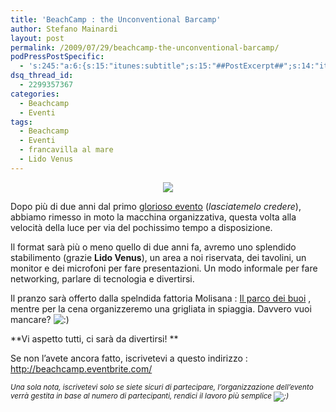 ```yaml
---
title: 'BeachCamp : the Unconventional Barcamp'
author: Stefano Mainardi
layout: post
permalink: /2009/07/29/beachcamp-the-unconventional-barcamp/
podPressPostSpecific:
  - 's:245:"a:6:{s:15:"itunes:subtitle";s:15:"##PostExcerpt##";s:14:"itunes:summary";s:15:"##PostExcerpt##";s:15:"itunes:keywords";s:17:"##WordPressCats##";s:13:"itunes:author";s:10:"##Global##";s:15:"itunes:explicit";s:2:"No";s:12:"itunes:block";s:2:"No";}";'
dsq_thread_id:
  - 2299357367
categories:
  - Beachcamp
  - Eventi
tags:
  - Beachcamp
  - Eventi
  - francavilla al mare
  - Lido Venus
---
```

<p style="text-align: center">
  <img src="http://images.eventbrite.com/logos/387338540.png" />
</p>

Dopo più di due anni dal primo [glorioso evento][1] (*lasciatemelo credere*), abbiamo rimesso in moto la macchina organizzativa, questa volta alla velocità della luce per via del pochissimo tempo a disposizione.

Il format sarà più o meno quello di due anni fa, avremo uno splendido stabilimento (grazie **Lido Venus**), un area a noi riservata, dei tavolini, un monitor e dei microfoni per fare presentazioni. Un modo informale per fare networking, parlare di tecnologia e divertirsi.

Il pranzo sarà offerto dalla spelndida fattoria Molisana : <a href="http://parcodeibuoi.com" target="_blank">Il parco dei buoi</a> , mentre per la cena organizzeremo una grigliata in spiaggia. Davvero vuoi mancare? <img src="http://www.stefanomainardi.com/wp-includes/images/smilies/icon_smile.gif" alt=":)" class="wp-smiley" />

**Vi aspetto tutti, ci sarà da divertirsi! **

Se non l&#8217;avete ancora fatto, iscrivetevi a questo indirizzo : <a href="http://beachcamp.eventbrite.com" target="_blank">http://beachcamp.eventbrite.com/</a>

*<small>Una sola nota, iscrivetevi solo se siete sicuri di partecipare, l&#8217;organizzazione dell&#8217;evento verrà gestita in base al numero di partecipanti, rendici il lavoro più semplice <img src="http://www.stefanomainardi.com/wp-includes/images/smilies/icon_wink.gif" alt=";)" class="wp-smiley" /> </small>*

 [1]: http://www.stefanomainardi.com/category/beachcamp/